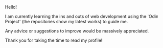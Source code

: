 Hello! 

I am currently learning the ins and outs of web development using the 'Odin Project' (the repositories show my latest works) to guide me. 

Any advice or suggestions to improve would be massively appreciated.

Thank you for taking the time to read my profile!



<!---
SamHughes971/SamHughes971 is a ✨ special ✨ repository because its `README.md` (this file) appears on your GitHub profile.
You can click the Preview link to take a look at your changes.
--->
